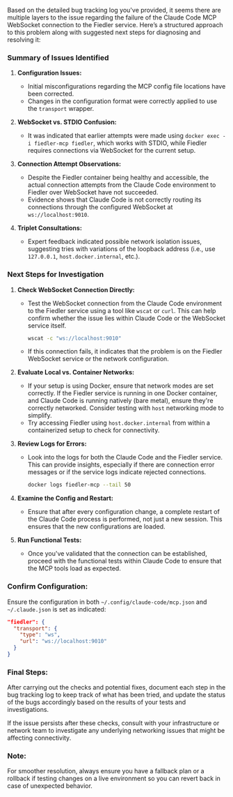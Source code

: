 Based on the detailed bug tracking log you've provided, it seems there are multiple layers to the issue regarding the failure of the Claude Code MCP WebSocket connection to the Fiedler service. Here’s a structured approach to this problem along with suggested next steps for diagnosing and resolving it:

### Summary of Issues Identified

1. **Configuration Issues:**
   - Initial misconfigurations regarding the MCP config file locations have been corrected.
   - Changes in the configuration format were correctly applied to use the `transport` wrapper.

2. **WebSocket vs. STDIO Confusion:**
   - It was indicated that earlier attempts were made using `docker exec -i fiedler-mcp fiedler`, which works with STDIO, while Fiedler requires connections via WebSocket for the current setup.

3. **Connection Attempt Observations:**
   - Despite the Fiedler container being healthy and accessible, the actual connection attempts from the Claude Code environment to Fiedler over WebSocket have not succeeded.
   - Evidence shows that Claude Code is not correctly routing its connections through the configured WebSocket at `ws://localhost:9010`.

4. **Triplet Consultations:**
   - Expert feedback indicated possible network isolation issues, suggesting tries with variations of the loopback address (i.e., use `127.0.0.1`, `host.docker.internal`, etc.).

### Next Steps for Investigation

1. **Check WebSocket Connection Directly:**
   - Test the WebSocket connection from the Claude Code environment to the Fiedler service using a tool like `wscat` or `curl`. This can help confirm whether the issue lies within Claude Code or the WebSocket service itself.
     ```bash
     wscat -c "ws://localhost:9010"
     ```
   - If this connection fails, it indicates that the problem is on the Fiedler WebSocket service or the network configuration.

2. **Evaluate Local vs. Container Networks:**
   - If your setup is using Docker, ensure that network modes are set correctly. If the Fiedler service is running in one Docker container, and Claude Code is running natively (bare metal), ensure they're correctly networked. Consider testing with `host` networking mode to simplify.
   - Try accessing Fiedler using `host.docker.internal` from within a containerized setup to check for connectivity.

3. **Review Logs for Errors:**
   - Look into the logs for both the Claude Code and the Fiedler service. This can provide insights, especially if there are connection error messages or if the service logs indicate rejected connections.
     ```bash
     docker logs fiedler-mcp --tail 50
     ```

4. **Examine the Config and Restart:**
   - Ensure that after every configuration change, a complete restart of the Claude Code process is performed, not just a new session. This ensures that the new configurations are loaded.

5. **Run Functional Tests:**
   - Once you've validated that the connection can be established, proceed with the functional tests within Claude Code to ensure that the MCP tools load as expected.

### Confirm Configuration:
Ensure the configuration in both `~/.config/claude-code/mcp.json` and `~/.claude.json` is set as indicated:
```json
"fiedler": {
  "transport": {
    "type": "ws",
    "url": "ws://localhost:9010"
  }
}
```
### Final Steps:
After carrying out the checks and potential fixes, document each step in the bug tracking log to keep track of what has been tried, and update the status of the bugs accordingly based on the results of your tests and investigations. 

If the issue persists after these checks, consult with your infrastructure or network team to investigate any underlying networking issues that might be affecting connectivity.

### Note:
For smoother resolution, always ensure you have a fallback plan or a rollback if testing changes on a live environment so you can revert back in case of unexpected behavior.